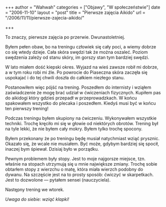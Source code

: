 +++
author = "Wahwah"
categories = ["Objawy", "W społeczeństwie"]
date = "2006-11-10"
layout = "post"
title = "Pierwsze zajęcia Aikido"
url = "/2006/11/11/pierwsze-zajecia-aikido/"

+++

To znaczy, pierwsze zajęcia po przerwie. Dwunastoletniej.

Byłem pełen obaw, bo na treningu człowiek się cały poci, a wiemy dobrze co się wtedy dzieje. Cała skóra swędzi tak że można oszaleć. Poziom swędzenia zależy od stanu skóry, im gorszy stan tym bardziej swędzi.

<!--more-->W lato miałem dość kiepski okres. Wyjazd na wieś zawsze robił mi dobrze, a w tym roku robi mi źle. Po powrocie do Piaseczna skóra zaczęła się uspokajać i do tej chwili doszła do całkiem niezłego stanu.


  
Postanowiłem więc pójść na trening. Poszedłem do internisty i wziąłem zaświadczenie że mogę brać udział w ćwiczeniach fizycznych. Kupiłem pas do aikidogi który gdzieś przepadł w przeprowadzkach. W końcu spakowałem wszystko do plecaka i poszedłem. Kiedyś musi być w końcu ten pierwszy trening!

Podczas treningu byłem skupiony na ćwiczeniu. Wykonywałem wszystkie techniki. Trochę kręciło mi się w głowie od niektórych obrotów. Trening był na tyle lekki, że nie byłem cały mokry. Byłem tylko trochę spocony.

Byłem przekonany że po treningu będę musiał natychmiast wziąć prysznic. Okazało się, że wcale nie musiałem. Być może, gdybym bardziej się spocił, inaczej bym śpiewał. Dzisiaj było w porządku.

Pewnym problemem były stopy. Jest to moje najgorsze miejsce, tzn. właśnie na stopach utrzymują się u mnie największe zmiany. Trochę sobie obtarłem stopy z wierzchu o matę, która miała wierzch podobny do dywanu. Na szczęście jest na to prosty sposób: ćwiczyć w skarpetkach. Jest to dozwolone ― pytałem sensei (nauczyciela).

Następny trening we wtorek.

_Uwaga do siebie: wziąć klapki!_